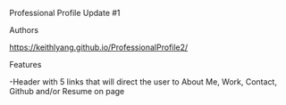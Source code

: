 Professional Profile Update #1

Authors

https://keithlyang.github.io/ProfessionalProfile2/

Features

-Header with 5 links that will direct the user to About Me, Work, Contact, Github and/or Resume on page

